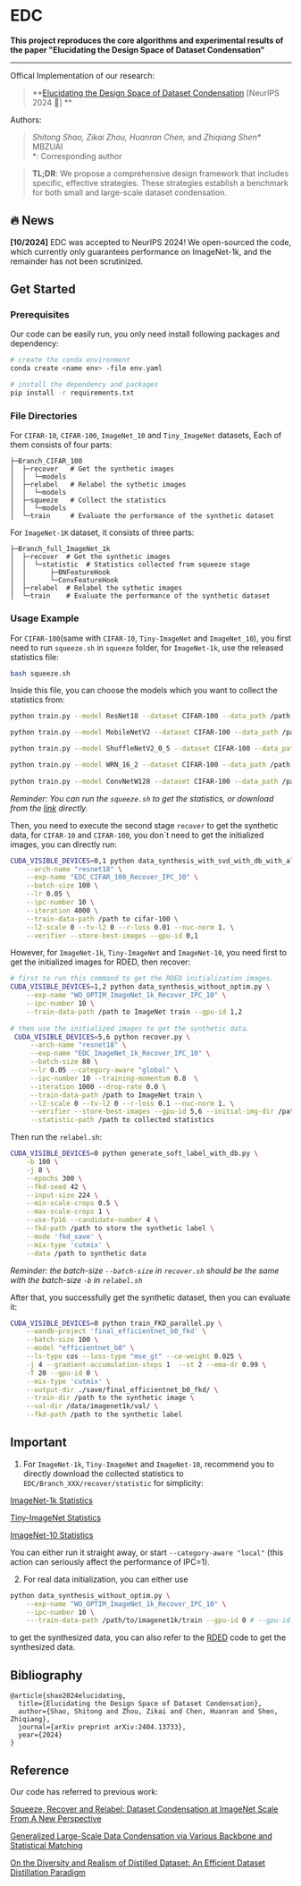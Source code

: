 # EDC



**This project reproduces the core algorithms and experimental results of the paper "Elucidating the Design Space of Dataset Condensation"**

---

Offical Implementation of our research:

> **[Elucidating the Design Space of Dataset Condensation](https://arxiv.org/abs/2404.13733) [NeurIPS 2024 🚀] ** <br>

Authors:

><em>Shitong Shao, Zikai Zhou, Huanran Chen, </em> and <em>Zhiqiang Shen*</em> <br>
> MBZUAI <br>
> *: Corresponding author


> **TL;DR**: We propose a comprehensive design framework that includes specific, effective strategies. These strategies establish a benchmark for both small and large-scale dataset condensation.

## 🔥 News

**[10/2024]** EDC was accepted to NeurIPS 2024! We open-sourced the code, which currently only guarantees performance on ImageNet-1k, and the remainder has not been scrutinized.

## Get Started

### Prerequisites
Our code can be easily run, you only need install following packages and dependency:
```bash
# create the conda environment
conda create <name env> -file env.yaml

# install the dependency and packages
pip install -r requirements.txt
```

### File Directories
For `CIFAR-10`, `CIFAR-100`, `ImageNet_10` and `Tiny_ImageNet` datasets, Each of them consists of four parts:
```dotenv
├─Branch_CIFAR_100
│  ├─recover   # Get the synthetic images
│  │  └─models
│  ├─relabel   # Relabel the sythetic images
│  │  └─models
│  ├─squeeze   # Collect the statistics
│  │  └─models
│  └─train     # Evaluate the performance of the synthetic dataset
```
For `ImageNet-1K` dataset, it consists of three parts:
```dotenv
├─Branch_full_ImageNet_1k
│  ├─recover  # Get the synthetic images
│  │  └─statistic  # Statistics collected from squeeze stage
│  │      ├─BNFeatureHook
│  │      └─ConvFeatureHook
│  ├─relabel  # Relabel the sythetic images
│  └─train    # Evaluate the performance of the synthetic dataset
```

### Usage Example
For `CIFAR-100`(same with `CIFAR-10`, `Tiny-ImageNet` and `ImageNet_10`), you first need to run `squeeze.sh` in `squeeze` folder, for `ImageNet-1k`, use the released statistics file:
```bash
bash squeeze.sh
```
Inside this file, you can choose the models which you want to collect the statistics from:
```bash
python train.py --model ResNet18 --dataset CIFAR-100 --data_path /path to cifar-100  --squeeze_path /path to collected statistics

python train.py --model MobileNetV2 --dataset CIFAR-100 --data_path /path to cifar-100  --squeeze_path /path to collected statistics

python train.py --model ShuffleNetV2_0_5 --dataset CIFAR-100 --data_path /path to cifar-100  --squeeze_path /path to collected statistics

python train.py --model WRN_16_2 --dataset CIFAR-100 --data_path /path to cifar-100  --squeeze_path /path to collected statistics
 
python train.py --model ConvNetW128 --dataset CIFAR-100 --data_path /path to cifar-100  --squeeze_path /path to collected statistics
```
*Reminder: You can run the `squeeze.sh` to get the statistics, or download from the [link]() directly.*

Then, you need to execute the second stage `recover` to get the synthetic data, for `CIFAR-10` and `CIFAR-100`, you don`t need to get the initialized images, you can directly run:
```bash
CUDA_VISIBLE_DEVICES=0,1 python data_synthesis_with_svd_with_db_with_all_statistic.py \
    --arch-name "resnet18" \
    --exp-name "EDC_CIFAR_100_Recover_IPC_10" \
    --batch-size 100 \
    --lr 0.05 \
    --ipc-number 10 \
    --iteration 4000 \
    --train-data-path /path to cifar-100 \
    --l2-scale 0 --tv-l2 0 --r-loss 0.01 --nuc-norm 1. \
    --verifier --store-best-images --gpu-id 0,1
```
However, for `ImageNet-1k`, `Tiny-ImageNet` and `ImageNet-10`, you need first to get the initialized images for RDED, then recover:
```bash
# first to run this command to get the RDED initialization images.
CUDA_VISIBLE_DEVICES=1,2 python data_synthesis_without_optim.py \
    --exp-name "WO_OPTIM_ImageNet_1k_Recover_IPC_10" \
    --ipc-number 10 \
    --train-data-path /path to ImageNet train --gpu-id 1,2
    
# then use the initialized images to get the synthetic data.
 CUDA_VISIBLE_DEVICES=5,6 python recover.py \
     --arch-name "resnet18" \
     --exp-name "EDC_ImageNet_1k_Recover_IPC_10" \
     --batch-size 80 \
     --lr 0.05 --category-aware "global" \
     --ipc-number 10 --training-momentum 0.8  \
     --iteration 1000 --drop-rate 0.0 \
     --train-data-path /path to ImageNet train \
     --l2-scale 0 --tv-l2 0 --r-loss 0.1 --nuc-norm 1. \
     --verifier --store-best-images --gpu-id 5,6 --initial-img-dir /path to the initialized images \
     --statistic-path /path to collected statistics
```
Then run the `relabel.sh`:
```bash
CUDA_VISIBLE_DEVICES=0 python generate_soft_label_with_db.py \
    -b 100 \
    -j 8 \
    --epochs 300 \
    --fkd-seed 42 \
    --input-size 224 \
    --min-scale-crops 0.5 \
    --max-scale-crops 1 \
    --use-fp16 --candidate-number 4 \
    --fkd-path /path to store the synthetic label \
    --mode 'fkd_save' \
    --mix-type 'cutmix' \
    --data /path to synthetic data
```
*Reminder:  the batch-size `--batch-size` in `recover.sh` should be the same with the batch-size `-b` in `relabel.sh`*

After that, you successfully get the synthetic dataset, then you can evaluate it:
```bash
CUDA_VISIBLE_DEVICES=0 python train_FKD_parallel.py \
    --wandb-project 'final_efficientnet_b0_fkd' \
    --batch-size 100 \
    --model "efficientnet_b0" \
    --ls-type cos --loss-type "mse_gt" --ce-weight 0.025 \
    -j 4 --gradient-accumulation-steps 1  --st 2 --ema-dr 0.99 \
    -T 20 --gpu-id 0 \
    --mix-type 'cutmix' \
    --output-dir ./save/final_efficientnet_b0_fkd/ \
    --train-dir /path to the synthetic image \
    --val-dir /data/imagenet1k/val/ \
    --fkd-path /path to the synthetic label
```

## Important

1. For `ImageNet-1k`, `Tiny-ImageNet` and `ImageNet-10`, recommend you to directly download the collected statistics to `EDC/Branch_XXX/recover/statistic` for simplicity:

[ImageNet-1k Statistics](https://github.com/shaoshitong/EDC/releases/download/v0.1/statistic_imagenet1k.zip)

[Tiny-ImageNet Statistics](https://github.com/shaoshitong/EDC/releases/download/v0.1/statistic_tiny_imagenet.zip)

[ImageNet-10 Statistics](https://github.com/shaoshitong/EDC/releases/download/v0.1/statistic_imagenet_10.zip)

You can either run it straight away, or start `--category-aware "local"` (this action can seriously affect the performance of IPC=1).

2. For real data initialization, you can either use 

```bash
python data_synthesis_without_optim.py \
    --exp-name "WO_OPTIM_ImageNet_1k_Recover_IPC_10" \
    --ipc-number 10 \
    ---train-data-path /path/to/imagenet1k/train --gpu-id 0 # --gpu-id 0,1
```
to get the synthesized data, you can also refer to the [RDED](https://github.com/LINs-lab/RDED) code to get the synthesized data.


## Bibliography

```
@article{shao2024elucidating,
  title={Elucidating the Design Space of Dataset Condensation},
  author={Shao, Shitong and Zhou, Zikai and Chen, Huanran and Shen, Zhiqiang},
  journal={arXiv preprint arXiv:2404.13733},
  year={2024}
}
```


## Reference

Our code has referred to previous work:

[Squeeze, Recover and Relabel: Dataset Condensation at ImageNet Scale From A New Perspective](https://arxiv.org/abs/2306.13092)

[Generalized Large-Scale Data Condensation via Various Backbone and Statistical Matching](https://arxiv.org/abs/2311.17950)

[On the Diversity and Realism of Distilled Dataset: An Efficient Dataset Distillation Paradigm](https://arxiv.org/abs/2312.03526)
